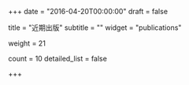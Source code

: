 +++
date = "2016-04-20T00:00:00"
draft = false

title = "近期出版"
subtitle = ""
widget = "publications"

weight = 21

count = 10
detailed_list = false


+++

